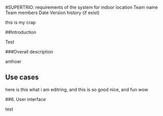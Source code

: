 #SUPERTRIO: requirements of the system for indoor location
Team name
Team members
Date
Version history (if exist)

this is my crap

##Introduction

Test

###Overall description

anthoer 

## Use cases
here is this what i am editring, and this is so good nice, and fun wow


##6. User interface

test